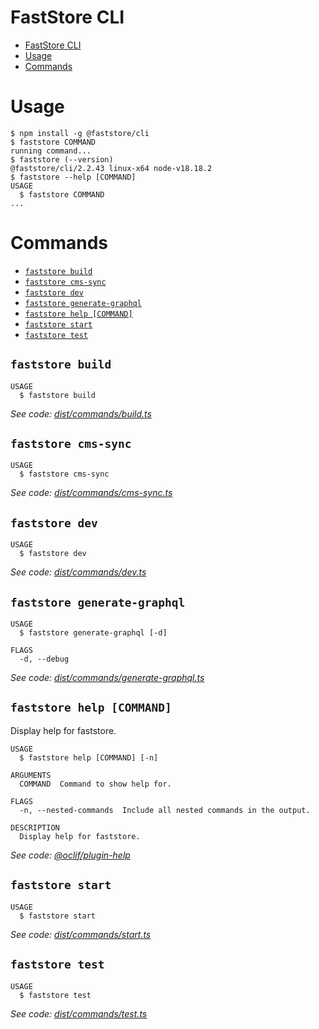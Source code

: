 # FastStore CLI

<!-- toc -->
* [FastStore CLI](#faststore-cli)
* [Usage](#usage)
* [Commands](#commands)
<!-- tocstop -->

# Usage

<!-- usage -->
```sh-session
$ npm install -g @faststore/cli
$ faststore COMMAND
running command...
$ faststore (--version)
@faststore/cli/2.2.43 linux-x64 node-v18.18.2
$ faststore --help [COMMAND]
USAGE
  $ faststore COMMAND
...
```
<!-- usagestop -->

# Commands

<!-- commands -->
* [`faststore build`](#faststore-build)
* [`faststore cms-sync`](#faststore-cms-sync)
* [`faststore dev`](#faststore-dev)
* [`faststore generate-graphql`](#faststore-generate-graphql)
* [`faststore help [COMMAND]`](#faststore-help-command)
* [`faststore start`](#faststore-start)
* [`faststore test`](#faststore-test)

## `faststore build`

```
USAGE
  $ faststore build
```

_See code: [dist/commands/build.ts](https://github.com/vtex/faststore/blob/v2.2.43/dist/commands/build.ts)_

## `faststore cms-sync`

```
USAGE
  $ faststore cms-sync
```

_See code: [dist/commands/cms-sync.ts](https://github.com/vtex/faststore/blob/v2.2.43/dist/commands/cms-sync.ts)_

## `faststore dev`

```
USAGE
  $ faststore dev
```

_See code: [dist/commands/dev.ts](https://github.com/vtex/faststore/blob/v2.2.43/dist/commands/dev.ts)_

## `faststore generate-graphql`

```
USAGE
  $ faststore generate-graphql [-d]

FLAGS
  -d, --debug
```

_See code: [dist/commands/generate-graphql.ts](https://github.com/vtex/faststore/blob/v2.2.43/dist/commands/generate-graphql.ts)_

## `faststore help [COMMAND]`

Display help for faststore.

```
USAGE
  $ faststore help [COMMAND] [-n]

ARGUMENTS
  COMMAND  Command to show help for.

FLAGS
  -n, --nested-commands  Include all nested commands in the output.

DESCRIPTION
  Display help for faststore.
```

_See code: [@oclif/plugin-help](https://github.com/oclif/plugin-help/blob/v5.1.22/src/commands/help.ts)_

## `faststore start`

```
USAGE
  $ faststore start
```

_See code: [dist/commands/start.ts](https://github.com/vtex/faststore/blob/v2.2.43/dist/commands/start.ts)_

## `faststore test`

```
USAGE
  $ faststore test
```

_See code: [dist/commands/test.ts](https://github.com/vtex/faststore/blob/v2.2.43/dist/commands/test.ts)_
<!-- commandsstop -->
